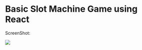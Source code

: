 # Basic Slot Machine Game using React

ScreenShot:
<!-- ![GitHub Logo](/public/slot-machine.pmg) -->
<img src="/ss.png"> 